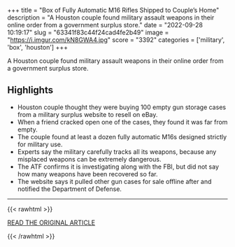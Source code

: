 +++
title = "Box of Fully Automatic M16 Rifles Shipped to Couple’s Home"
description = "A Houston couple found military assault weapons in their online order from a government surplus store."
date = "2022-09-28 10:19:17"
slug = "63341f83c44f24cad4fe2b49"
image = "https://i.imgur.com/kN8GWA4.jpg"
score = "3392"
categories = ['military', 'box', 'houston']
+++

A Houston couple found military assault weapons in their online order from a government surplus store.

## Highlights

- Houston couple thought they were buying 100 empty gun storage cases from a military surplus website to resell on eBay.
- When a friend cracked open one of the cases, they found it was far from empty.
- The couple found at least a dozen fully automatic M16s designed strictly for military use.
- Experts say the military carefully tracks all its weapons, because any misplaced weapons can be extremely dangerous.
- The ATF confirms it is investigating along with the FBI, but did not say how many weapons have been recovered so far.
- The website says it pulled other gun cases for sale offline after and notified the Department of Defense.

---

{{< rawhtml >}}
  <p class="article-category">
    <a target="_blank" href="https://www.kxii.com/2022/09/27/box-m16-weapons-shipped-couples-home/">READ THE ORIGINAL ARTICLE</a>
  </p>
{{< /rawhtml >}}
